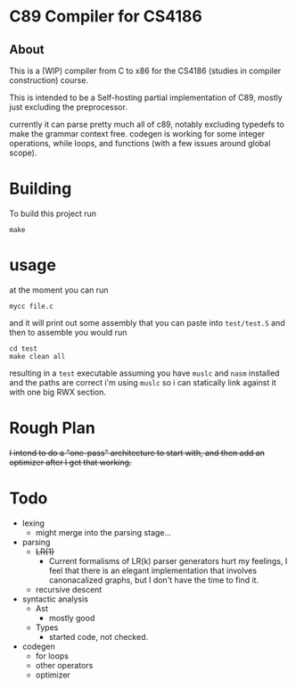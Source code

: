 # C89 Compiler for CS4186
## About
This is a (WIP) compiler from C to x86 for the CS4186 (studies in compiler construction) course.

This is intended to be a Self-hosting partial implementation of C89, mostly just excluding the preprocessor.

currently it can parse pretty much all of c89, notably excluding typedefs to make the grammar context free.
codegen is working for some integer operations, while loops, and functions (with a few issues around global scope).

# Building
To build this project run
```
make
```

# usage
at the moment you can run
```
mycc file.c
```

and it will print out some assembly that you can paste into `test/test.S`
and then to assemble you would run
```
cd test
make clean all
```
resulting in a `test` executable assuming you have `muslc` and `nasm` installed and the paths are correct
i'm using `muslc` so i can statically link against it with one big RWX section.



# Rough Plan
~~I intend to do a "one-pass" architecture to start with, and then add an optimizer after I get that working.~~

# Todo
- lexing
  - might merge into the parsing stage...
- parsing
  - ~~LR(1)~~
    - Current formalisms of LR(k) parser generators hurt my feelings, I feel that there is an elegant implementation that involves canonacalized graphs, but I don't have the time to find it.
  - recursive descent
- syntactic analysis
  - Ast
    - mostly good
  - Types
    - started code, not checked.
- codegen
   - for loops
   - other operators
   - optimizer

